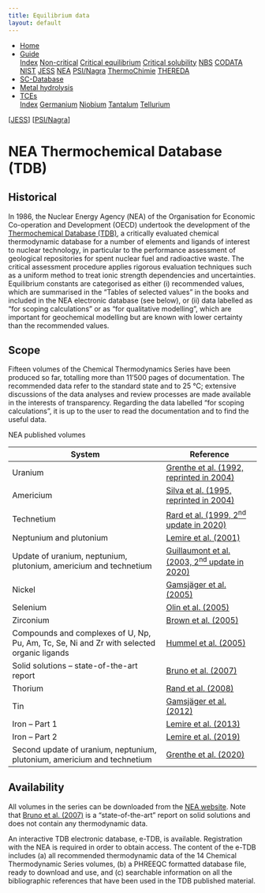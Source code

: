 ```yaml
---
title: Equilibrium data
layout: default
---
```

<ul>
  <li><a href="/">Home</a></li>
  <li class="dropdown">
    <a href="javascript:void(0)" class="dropbtn" class="active">Guide</a>
    <div class="dropdown-content">
      <a href="index.html">Index</a>
      <a href="noncritical.html">Non-critical</a>
      <a href="critical-equilibrium.html">Critical equilibrium</a>
      <a href="critical-solubility.html">Critical solubility</a>
      <a href="NBS.html">NBS</a>
      <a href="CODATA.html">CODATA</a>
      <a href="NIST.html">NIST</a>
      <a href="JESS.html">JESS</a>
      <a class="active" href="NEA.html">NEA</a>
      <a href="PSI.html">PSI/Nagra</a>
      <a href="thermochimie.html">ThermoChimie</a>
      <a href="THEREDA.html">THEREDA</a>
    </div>
  </li>
  <li><a href="/sc-database.html">SC-Database</a></li>
  <li><a href="/hydrolysis.html">Metal hydrolysis</a></li>
  <li class="dropdown">
    <a href="javascript:void(0)" class="dropbtn">TCEs</a>
    <div class="dropdown-content">
      <a href="/TCE/index.html">Index</a>
      <a href="/TCE/germanium.html">Germanium</a>
     <a href="/TCE/niobium.html">Niobium</a>
      <a href="/TCE/tantalum.html">Tantalum</a>
      <a href="/TCE/tellurium.html">Tellurium</a>
    </div>
  </li>
</ul>

[[JESS](JESS.html)] [[PSI/Nagra](PSI.html)]

# NEA Thermochemical Database (TDB)

## Historical

In 1986, the Nuclear Energy Agency (ΝΕΑ) of the Organisation for Economic Co-operation and Development (OECD) undertook the development of the <a  href="https://www.oecd-nea.org/dbtdb/" target="_blank" rel="noopener">Thermochemical Database (TDB)</a>, a critically evaluated chemical thermodynamic database for a number of elements and ligands of interest to nuclear technology, in particular to the performance assessment of geological repositories for spent nuclear fuel and radioactive waste. The critical assessment procedure applies rigorous evaluation techniques such as a uniform method to treat ionic strength dependencies and uncertainties. Equilibrium constants are categorised as either (i) recommended values, which are summarised in the “Tables of selected values” in the books and included in the NEA electronic database (see below), or (ii) data labelled as “for scoping calculations” or as “for qualitative modelling”, which are important for geochemical modelling but are known with lower certainty than the recommended values.

## Scope

Fifteen volumes of the Chemical Thermodynamics Series have been produced so far, totalling more than 11’500 pages of documentation. The recommended data refer to the standard state and to 25 °C; extensive discussions of the data analyses and review processes are made available in the interests of transparency. Regarding the data labelled “for scoping calculations”, it is up to the user to read the documentation and to find the useful data.

NEA published volumes

| System   | Reference |
| ----------------      | --------- |
| Uranium |	<a  href="https://www.oecd-nea.org/jcms/pl_13704/chemical-thermodynamics-of-uranium-reprint" target="_blank" rel="noopener">Grenthe et al. (1992, reprinted in 2004)</a> |
| Americium |	<a  href="https://www.oecd-nea.org/jcms/pl_13706/chemical-thermodynamics-of-americium-reprint" target="_blank" rel="noopener">Silva et al. (1995, reprinted in 2004)</a> |
| Technetium |	<a  href="https://www.oecd-nea.org/jcms/pl_37388/chemical-thermodynamics-of-technetium" target="_blank" rel="noopener">Rard et al. (1999, 2<sup>nd</sup> update in 2020)</a> |
| Neptunium and plutonium |	<a  href="https://www.oecd-nea.org/jcms/pl_13530/chemical-thermodynamics-of-neptunium-and-plutonium" target="_blank" rel="noopener">Lemire et al. (2001)</a> |
| Update of uranium, neptunium, plutonium, americium and technetium	| <a  href="https://www.oecd-nea.org/jcms/pl_37389/update-on-the-chemical-thermodynamics-of-uranium-neptunium-plutonium-americium-and-technetium" target="_blank" rel="noopener">Guillaumont et al. (2003, 2<sup>nd</sup> update in 2020)</a> |
| Nickel |	<a  href="https://www.oecd-nea.org/jcms/pl_37415/chemical-thermodynamics-of-nickel" target="_blank" rel="noopener">Gamsjäger et al. (2005)</a> |
| Selenium |	<a  href="https://www.oecd-nea.org/jcms/pl_37421/chemical-thermodynamics-of-selenium" target="_blank" rel="noopener">Olin et al. (2005)</a> |
| Zirconium |	<a  href="https://www.oecd-nea.org/jcms/pl_37426/chemical-thermodynamics-of-zirconium" target="_blank" rel="noopener">Brown et al. (2005)</a> |
| Compounds and complexes of U, Np, Pu, Am, Tc, Se, Ni and Zr with selected organic ligands |	<a  href="https://www.oecd-nea.org/jcms/pl_37427/chemical-thermodynamics-of-compounds-and-complexes-of-u-np-pu-am-tc-se-ni-and-zr-with-selected-organic-ligands" target="_blank" rel="noopener">Hummel et al. (2005)</a> |
| Solid solutions – state-of-the-art report |	<a  href="https://www.oecd-nea.org/jcms/pl_14272/chemical-thermodynamics-of-solid-solutions-of-interest-in-nuclear-waste-management" target="_blank" rel="noopener">Bruno et al. (2007)</a> |
| Thorium |	<a  href="https://www.oecd-nea.org/jcms/pl_14270/chemical-thermodynamics-of-thorium" target="_blank" rel="noopener">Rand et al. (2008)</a> |
| Tin |	<a  href="https://www.oecd-nea.org/jcms/pl_14372/chemical-thermodynamics-of-tin" target="_blank" rel="noopener">Gamsjäger et al. (2012)</a> |
| Iron – Part 1	| <a  href="https://www.oecd-nea.org/jcms/pl_14374/chemical-thermodynamics-of-iron-part-1" target="_blank" rel="noopener">Lemire et al. (2013)</a> |
| Iron – Part 2 | <a  href="https://www.oecd-nea.org/jcms/pl_22611/chemical-thermodynamics-of-iron-part-2" target="_blank" rel="noopener">Lemire et al. (2019)</a> |
| Second update of uranium, neptunium, plutonium, americium and technetium | <a  href="https://www.oecd-nea.org/jcms/pl_46643/second-update-on-the-chemical-thermodynamics-of-u-np-pu-am-and-tc" target="_blank" rel="noopener">Grenthe et al. (2020)</a> |


## Availability

All volumes in the series can be downloaded from the <a  href="https://www.oecd-nea.org/dbtdb/info/publications" target="_blank" rel="noopener">NEA website</a>. Note that <a  href="https://www.oecd-nea.org/jcms/pl_14272/chemical-thermodynamics-of-solid-solutions-of-interest-in-nuclear-waste-management" target="_blank" rel="noopener">Bruno et al. (2007)</a> is a “state-of-the-art” report on solid solutions and does not contain any thermodynamic data.

An interactive TDB electronic database, e-TDB, is available. Registration with the NEA is required in order to obtain access. The content of the e-TDB includes (a) all recommended thermodynamic data of the 14 Chemical Thermodynamic Series volumes, (b) a PHREEQC formatted database file, ready to download and use, and (c) searchable information on all the bibliographic references that have been used in the TDB published material. 

